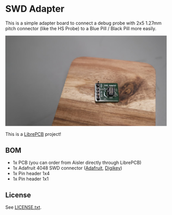 # SWD Adapter

This is a simple adapter board to connect a debug probe with 2x5 1.27mm pitch
connector (like the HS Probe) to a Blue Pill / Black Pill more easily.

![Photo of the assembled adapter PCB](images/photo.jpg)

This is a [LibrePCB](https://librepcb.org) project!

## BOM

- 1x PCB (you can order from Aisler directly through LibrePCB)
- 1x Adafruit 4048 SWD connector ([Adafruit](https://www.adafruit.com/product/4048), [Digikey](https://www.digikey.ch/en/products/detail/adafruit-industries-llc/4048/9843412))
- 1x Pin header 1x4
- 1x Pin header 1x1

## License

See [LICENSE.txt](LICENSE.txt).
